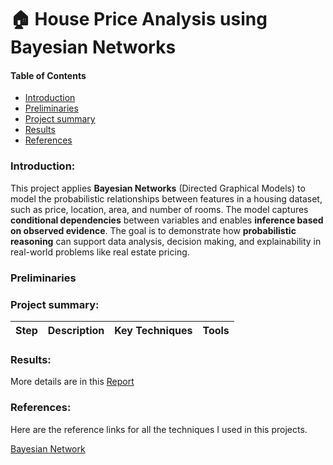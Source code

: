 # 🏠 House Price Analysis using Bayesian Networks
####  Table of Contents
- [Introduction](#Introduction)
- [Preliminaries](#Preliminaries)
- [Project summary](#Project-summary)
- [Results](#Results)
- [References](#References)
### Introduction:
This project applies **Bayesian Networks** (Directed Graphical Models) to model the probabilistic relationships between features in a housing dataset, such as price, location, area, and number of rooms. The model captures **conditional dependencies** between variables and enables **inference based on observed evidence**. The goal is to demonstrate how **probabilistic reasoning** can support data analysis, decision making, and explainability in real-world problems like real estate pricing.
### Preliminaries
### Project summary:
|Step| Description | Key Techniques | Tools|
|---|---|---|---|

### Results: 
More details are in this [Report](https://github.com/taitran0102/House-price-analysis-with-BN/blob/main/report_latex/Report.pdf)

### References:
Here are the reference links for all the techniques I used in this projects.

[Bayesian Network](https://www.bnlearn.com/book-crc-2ed/)
